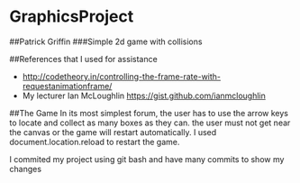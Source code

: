 # GraphicsProject
##Patrick Griffin
###Simple 2d game with collisions

##References that I used for assistance
* http://codetheory.in/controlling-the-frame-rate-with-requestanimationframe/
* My lecturer Ian McLoughlin  https://gist.github.com/ianmcloughlin

##The Game
In its most simplest forum, the user has to use the arrow keys to locate and collect as many boxes as they can.
the user must not get near the canvas or the game will restart automatically. I used document.location.reload
to restart the game.

I commited my project using git bash and have many commits to show my changes 
